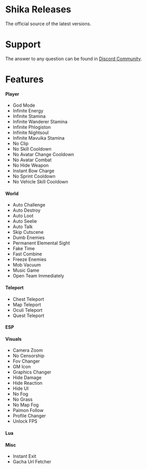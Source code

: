 # Shika Releases
The official source of the latest versions.

# Support
The answer to any question can be found in [Discord Community](https://discord.gg/shika).

# Features
#### Player
* God Mode
* Infinite Energy
* Infinite Stamina
* Infinite Wanderer Stamina
* Infinite Phlogiston
* Infinite Nightsoul
* Infinite Mavuika Stamina
* No Clip
* No Skill Cooldown
* No Avatar Change Cooldown
* No Avatar Combat
* No Hide Weapon
* Instant Bow Charge
* No Sprint Cooldown
* No Vehicle Skill Cooldown
#### World
* Auto Challenge
* Auto Destroy
* Auto Loot
* Auto Seelie
* Auto Talk
* Skip Cutscene
* Dumb Enemies
* Permanent Elemental Sight
* Fake Time
* Fast Combine
* Freeze Enemies
* Mob Vacuum
* Music Game
* Open Team Immediately
#### Teleport
* Chest Teleport
* Map Teleport
* Oculi Teleport
* Quest Teleport
#### ESP
#### Visuals
* Camera Zoom
* No Censorship
* Fov Changer
* GM Icon
* Graphics Changer
* Hide Damage
* Hide Reaction
* Hide UI
* No Fog
* No Grass
* No Map Fog
* Paimon Follow
* Profile Changer
* Unlock FPS
#### Lua
#### Misc
* Instant Exit
* Gacha Url Fetcher

